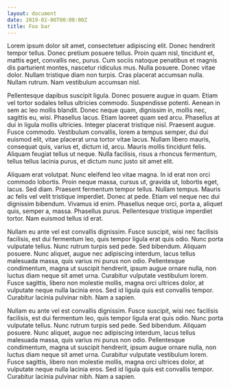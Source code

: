 ```yaml
---
layout: document
date: 2019-02-06T00:00:00Z
title: Foo bar
---
```


Lorem ipsum dolor sit amet, consectetuer adipiscing elit.  Donec hendrerit
tempor tellus.  Donec pretium posuere tellus.  Proin quam nisl, tincidunt et,
mattis eget, convallis nec, purus.  Cum sociis natoque penatibus et magnis dis
parturient montes, nascetur ridiculus mus.  Nulla posuere.  Donec vitae dolor.
Nullam tristique diam non turpis.  Cras placerat accumsan nulla.  Nullam rutrum.
Nam vestibulum accumsan nisl.

Pellentesque dapibus suscipit ligula.  Donec posuere augue in quam.  Etiam vel
tortor sodales tellus ultricies commodo.  Suspendisse potenti.  Aenean in sem ac
leo mollis blandit.  Donec neque quam, dignissim in, mollis nec, sagittis eu,
wisi.  Phasellus lacus.  Etiam laoreet quam sed arcu.  Phasellus at dui in
ligula mollis ultricies.  Integer placerat tristique nisl.  Praesent augue.
Fusce commodo.  Vestibulum convallis, lorem a tempus semper, dui dui euismod
elit, vitae placerat urna tortor vitae lacus.  Nullam libero mauris, consequat
quis, varius et, dictum id, arcu.  Mauris mollis tincidunt felis.  Aliquam
feugiat tellus ut neque.  Nulla facilisis, risus a rhoncus fermentum, tellus
tellus lacinia purus, et dictum nunc justo sit amet elit.

Aliquam erat volutpat.  Nunc eleifend leo vitae magna.  In id erat non orci
commodo lobortis.  Proin neque massa, cursus ut, gravida ut, lobortis eget,
lacus.  Sed diam.  Praesent fermentum tempor tellus.  Nullam tempus.  Mauris ac
felis vel velit tristique imperdiet.  Donec at pede.  Etiam vel neque nec dui
dignissim bibendum.  Vivamus id enim.  Phasellus neque orci, porta a, aliquet
quis, semper a, massa.  Phasellus purus.  Pellentesque tristique imperdiet
tortor.  Nam euismod tellus id erat.

Nullam eu ante vel est convallis dignissim.  Fusce suscipit, wisi nec facilisis
facilisis, est dui fermentum leo, quis tempor ligula erat quis odio.  Nunc porta
vulputate tellus.  Nunc rutrum turpis sed pede.  Sed bibendum.  Aliquam posuere.
Nunc aliquet, augue nec adipiscing interdum, lacus tellus malesuada massa, quis
varius mi purus non odio.  Pellentesque condimentum, magna ut suscipit
hendrerit, ipsum augue ornare nulla, non luctus diam neque sit amet urna.
Curabitur vulputate vestibulum lorem.  Fusce sagittis, libero non molestie
mollis, magna orci ultrices dolor, at vulputate neque nulla lacinia eros.  Sed
id ligula quis est convallis tempor.  Curabitur lacinia pulvinar nibh.  Nam a
sapien.

Nullam eu ante vel est convallis dignissim.  Fusce suscipit, wisi nec facilisis
facilisis, est dui fermentum leo, quis tempor ligula erat quis odio.  Nunc porta
vulputate tellus.  Nunc rutrum turpis sed pede.  Sed bibendum.  Aliquam posuere.
Nunc aliquet, augue nec adipiscing interdum, lacus tellus malesuada massa, quis
varius mi purus non odio.  Pellentesque condimentum, magna ut suscipit
hendrerit, ipsum augue ornare nulla, non luctus diam neque sit amet urna.
Curabitur vulputate vestibulum lorem.  Fusce sagittis, libero non molestie
mollis, magna orci ultrices dolor, at vulputate neque nulla lacinia eros.  Sed
id ligula quis est convallis tempor.  Curabitur lacinia pulvinar nibh.  Nam a
sapien.


